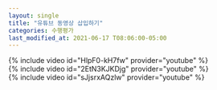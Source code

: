 ```yaml
---
layout: single
title: "유튜브 동영상 삽입하기"
categories: 수행평가
last_modified_at: 2021-06-17 T08:06:00-05:00
---
```


{% include video id="HlpF0-kH7fw" provider="youtube" %}  
{% include video id="2EtN3KJKDjg" provider="youtube" %}  
{% include video id="sJjsrxAQzlw" provider="youtube" %}  
